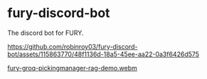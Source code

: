 # fury-discord-bot
The discord bot for FURY.


https://github.com/robinroy03/fury-discord-bot/assets/115863770/48f1136d-18a5-45ee-aa22-0a3f6426d575

[fury-groq-pickingmanager-rag-demo.webm](https://github.com/robinroy03/fury-discord-bot/assets/115863770/234fee85-9eb4-4fd5-a334-9e6d11e552a3)
